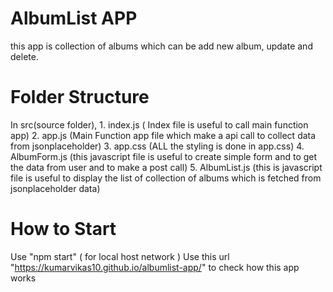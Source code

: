# AlbumList APP
 this app is collection of albums which can be add new album, update and delete.

 # Folder Structure
 In src(source folder), 
    1. index.js ( Index file is useful to call main function app)
    2. app.js (Main Function app file which make a api call to collect data from jsonplaceholder)
    3. app.css (ALL the styling is done in app.css)
    4. AlbumForm.js (this javascript file is useful to create simple form and to get the data from user and to make a post call)
    5. AlbumList.js (this is javascript file is useful to display the list of collection of albums which is fetched from jsonplaceholder data)

# How to Start
  Use "npm start" ( for local host network )
  Use  this url "https://kumarvikas10.github.io/albumlist-app/" to check how this app works
